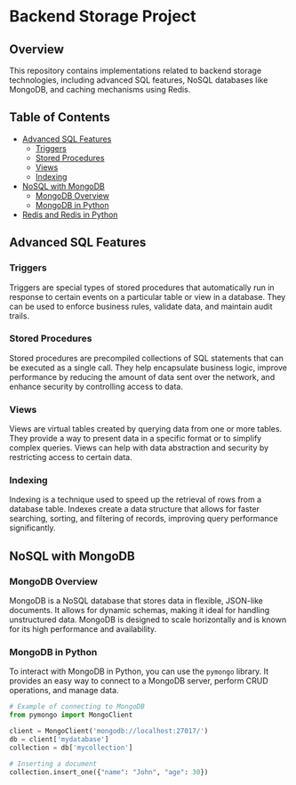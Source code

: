 # Backend Storage Project

## Overview

This repository contains implementations related to backend storage technologies, including advanced SQL features, NoSQL databases like MongoDB, and caching mechanisms using Redis.

## Table of Contents

- [Advanced SQL Features](#advanced-sql-features)
  - [Triggers](#triggers)
  - [Stored Procedures](#stored-procedures)
  - [Views](#views)
  - [Indexing](#indexing)
- [NoSQL with MongoDB](#nosql-with-mongodb)
  - [MongoDB Overview](#mongodb-overview)
  - [MongoDB in Python](#mongodb-in-python)
- [Redis and Redis in Python](#redis-and-redis-in-python)

## Advanced SQL Features

### Triggers

Triggers are special types of stored procedures that automatically run in response to certain events on a particular table or view in a database. They can be used to enforce business rules, validate data, and maintain audit trails.

### Stored Procedures

Stored procedures are precompiled collections of SQL statements that can be executed as a single call. They help encapsulate business logic, improve performance by reducing the amount of data sent over the network, and enhance security by controlling access to data.

### Views

Views are virtual tables created by querying data from one or more tables. They provide a way to present data in a specific format or to simplify complex queries. Views can help with data abstraction and security by restricting access to certain data.

### Indexing

Indexing is a technique used to speed up the retrieval of rows from a database table. Indexes create a data structure that allows for faster searching, sorting, and filtering of records, improving query performance significantly.

## NoSQL with MongoDB

### MongoDB Overview

MongoDB is a NoSQL database that stores data in flexible, JSON-like documents. It allows for dynamic schemas, making it ideal for handling unstructured data. MongoDB is designed to scale horizontally and is known for its high performance and availability.

### MongoDB in Python

To interact with MongoDB in Python, you can use the `pymongo` library. It provides an easy way to connect to a MongoDB server, perform CRUD operations, and manage data.

```python
# Example of connecting to MongoDB
from pymongo import MongoClient

client = MongoClient('mongodb://localhost:27017/')
db = client['mydatabase']
collection = db['mycollection']

# Inserting a document
collection.insert_one({"name": "John", "age": 30})
